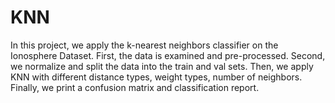 # KNN

In this project, we apply the k-nearest neighbors classifier on the Ionosphere Dataset. First, the data is examined and pre-processed. Second, we normalize and split the data into the train and val sets. Then, we apply KNN with different distance types, weight types, number of neighbors. Finally, we print a confusion matrix and classification report.
